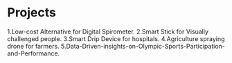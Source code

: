 # Projects
 1.Low-cost Alternative for Digital Spirometer.
 2.Smart Stick for Visually challenged people.
 3.Smart Drip Device for hospitals.
 4.Agriculture spraying drone for farmers.
 5.Data-Driven-insights-on-Olympic-Sports-Participation-and-Performance.
